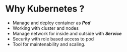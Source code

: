 # Why Kubernetes ?

- Manage and deploy container as ***Pod***
- Working with cluster and nodes
- Manage network for inside and outside with ***Service***
- Security with role based access to pod
- Tool for maintenability and scaling.

<!--
Pod: smallest ressource in k8s  
config workload per pods

Metrics: TODO
-->
